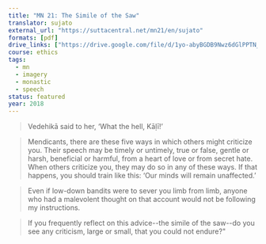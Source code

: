 ```yaml
---
title: "MN 21: The Simile of the Saw"
translator: sujato
external_url: "https://suttacentral.net/mn21/en/sujato"
formats: [pdf]
drive_links: ["https://drive.google.com/file/d/1yo-abyBGDB9Nwz6dGlPPTN_JJhcXch2a"]
course: ethics
tags:
  - mn
  - imagery
  - monastic
  - speech
status: featured
year: 2018
---
```


> Vedehikā said to her, ‘What the hell, Kāḷī!’

> Mendicants, there are these five ways in which others might criticize you. Their speech may be timely or untimely, true or false, gentle or harsh, beneficial or harmful, from a heart of love or from secret hate. When others criticize you, they may do so in any of these ways. If that happens, you should train like this: ‘Our minds will remain unaffected.’

> Even if low-down bandits were to sever you limb from limb, anyone who had a malevolent thought on that account would not be following my instructions.

> If you frequently reflect on this advice--the simile of the saw--do you see any criticism, large or small, that you could not endure?"
